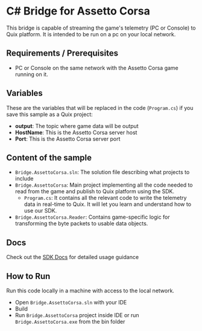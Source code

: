 # C# Bridge for Assetto Corsa
This bridge is capable of streaming the game's telemetry (PC or Console) to Quix platform. It is intended to be run on a pc on your local network.

## Requirements / Prerequisites
 - PC or Console on the same network with the Assetto Corsa game running on it.

## Variables

These are the variables that will be replaced in the code (`Program.cs`) if you save this sample as a Quix project:

- **output**: The topic where game data will be output
- **HostName**: This is the Assetto Corsa server host
- **Port**: This is the Assetto Corsa server port

## Content of the sample
- `Bridge.AssettoCorsa.sln`: The solution file describing what projects to include
- `Bridge.AssettoCorsa`: Main project implementing all the code needed to read from the game and publish to Quix platform using the SDK. 
  - `Program.cs`: It contains all the relevant code to write the telemetry data in real-time to Quix. It will let you learn and understand how to use our SDK.
- `Bridge.AssettoCorsa.Reader`: Contains game-specific logic for transforming the byte packets to usable data objects.

## Docs
Check out the [SDK Docs](https://quix.ai/docs/sdk/introduction.html) for detailed usage guidance

## How to Run
Run this code locally in a machine with access to the local network.

- Open `Bridge.AssettoCorsa.sln` with your IDE
- Build
- Run `Bridge.AssettoCorsa` project inside IDE or run `Bridge.AssettoCorsa.exe` from the bin folder
